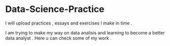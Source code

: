 # Data-Science-Practice
I will upload practices , essays and exercises I make in time .

I am trying to make my way on data analisis  and learning to become a better data analyst . Here u can check some of my work .
